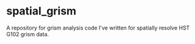 # spatial_grism
A repository for grism analysis code I've written for spatially resolve HST G102 grism data.
